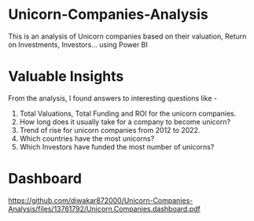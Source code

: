 # Unicorn-Companies-Analysis
This is an analysis of Unicorn companies based on their valuation, Return on Investments, Investors... using Power BI
# Valuable Insights
From the analysis, I found answers to interesting questions like - 
1. Total Valuations, Total Funding and ROI for the unicorn companies.
2. How long does it usually take for a company to become unicorn?
3. Trend of rise for unicorn companies from 2012 to 2022. 
4. Which countries have the most unicorns? 
5. Which Investors have funded the most number of unicorns?
# Dashboard
https://github.com/diwakar872000/Unicorn-Companies-Analysis/files/13761792/Unicorn.Companies.dashboard.pdf
   

